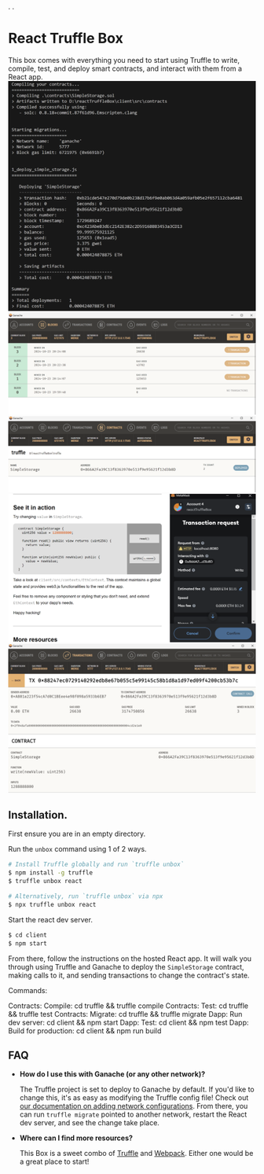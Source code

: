 .
.
# React Truffle Box

This box comes with everything you need to start using Truffle to write, compile, test, and deploy smart contracts, and interact with them from a React app.
![alt text](https://github.com/FauzanZF/ReactTruffleBox/blob/40d765f9ef9e6121e29845ea242e0089ae2ecff2/gambar1.png)
![alt text](https://github.com/FauzanZF/ReactTruffleBox/blob/ea04149283ed93d883b48fbabb4ece827ebc466e/gambar2.png)
![alt text](https://github.com/FauzanZF/ReactTruffleBox/blob/3976a2fea76f2ee13698a4ceb224eb35d03a69e4/gambar3.png)
![alt text](https://github.com/FauzanZF/ReactTruffleBox/blob/b38a7643d89c8446c167c2a7ba765a84876fa5dc/gambar4.png)
![alt text](https://github.com/FauzanZF/ReactTruffleBox/blob/e55eeed7fb6a8def94c9d5ac31193d3bba7e8a9c/gambar5.png)

## Installation.

First ensure you are in an empty directory.

Run the `unbox` command using 1 of 2 ways.

```sh
# Install Truffle globally and run `truffle unbox`
$ npm install -g truffle
$ truffle unbox react
```

```sh
# Alternatively, run `truffle unbox` via npx
$ npx truffle unbox react
```

Start the react dev server.

```sh
$ cd client
$ npm start
```

From there, follow the instructions on the hosted React app. It will walk you through using Truffle and Ganache to deploy the `SimpleStorage` contract, making calls to it, and sending transactions to change the contract's state.


Commands:

  Contracts: Compile:         cd truffle && truffle compile
  Contracts: Test:            cd truffle && truffle test
  Contracts: Migrate:         cd truffle && truffle migrate
  Dapp: Run dev server:       cd client && npm start
  Dapp: Test:                 cd client && npm test
  Dapp: Build for production: cd client && npm run build

## FAQ

- __How do I use this with Ganache (or any other network)?__

  The Truffle project is set to deploy to Ganache by default. If you'd like to change this, it's as easy as modifying the Truffle config file! Check out [our documentation on adding network configurations](https://trufflesuite.com/docs/truffle/reference/configuration/#networks). From there, you can run `truffle migrate` pointed to another network, restart the React dev server, and see the change take place.

- __Where can I find more resources?__

  This Box is a sweet combo of [Truffle](https://trufflesuite.com) and [Webpack](https://webpack.js.org). Either one would be a great place to start!
